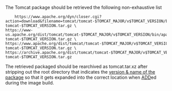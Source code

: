 The Tomcat package should be retrieved the following non-exhaustive list

        https://www.apache.org/dyn/closer.cgi?action=download&filename=tomcat/tomcat-$TOMCAT_MAJOR/v$TOMCAT_VERSION/bin/apache-tomcat-$TOMCAT_VERSION.tar.gz \
	https://www-us.apache.org/dist/tomcat/tomcat-$TOMCAT_MAJOR/v$TOMCAT_VERSION/bin/apache-tomcat-$TOMCAT_VERSION.tar.gz \
	https://www.apache.org/dist/tomcat/tomcat-$TOMCAT_MAJOR/v$TOMCAT_VERSION/bin/apache-tomcat-$TOMCAT_VERSION.tar.gz \
	https://archive.apache.org/dist/tomcat/tomcat-$TOMCAT_MAJOR/v$TOMCAT_VERSION/bin/apache-tomcat-$TOMCAT_VERSION.tar.gz
	
The retrieved packaged should be rearchived as tomcat.tar.xz after stripping out the root directory that indicates the [version & name of the package](https://github.com/Alfresco/alfresco-docker-base-tomcat/blob/b2324f55c6f86f475dbc4bc84bae22b207548331/Dockerfile#L104) so that it gets expanded into the correct location when [ADD](https://github.com/alf-wchong/alfresco-docker-base-tomcat/blob/aa4d5d9ce59f4ca292daa70b4f91cca2f0d75337/ubi8/Dockerfile#L21)ed during the image build.


